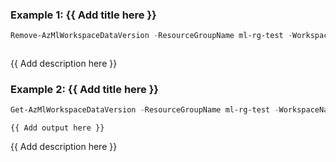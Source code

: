 ### Example 1: {{ Add title here }}
```powershell
Remove-AzMlWorkspaceDataVersion -ResourceGroupName ml-rg-test -WorkspaceName mlworkspace-portal01 -Name iris-data -Version 2
```

```output
```

{{ Add description here }}

### Example 2: {{ Add title here }}
```powershell
Get-AzMlWorkspaceDataVersion -ResourceGroupName ml-rg-test -WorkspaceName mlworkspace-portal01 -Name iris-data -Version 2 | Remove-AzMlWorkspaceDataVersion
```

```output
{{ Add output here }}
```

{{ Add description here }}

